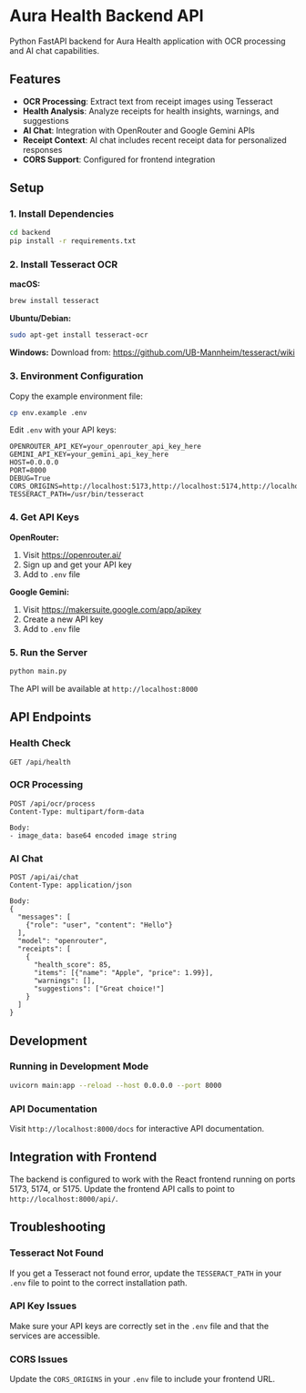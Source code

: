 # Aura Health Backend API

Python FastAPI backend for Aura Health application with OCR processing and AI chat capabilities.

## Features

- **OCR Processing**: Extract text from receipt images using Tesseract
- **Health Analysis**: Analyze receipts for health insights, warnings, and suggestions
- **AI Chat**: Integration with OpenRouter and Google Gemini APIs
- **Receipt Context**: AI chat includes recent receipt data for personalized responses
- **CORS Support**: Configured for frontend integration

## Setup

### 1. Install Dependencies

```bash
cd backend
pip install -r requirements.txt
```

### 2. Install Tesseract OCR

**macOS:**
```bash
brew install tesseract
```

**Ubuntu/Debian:**
```bash
sudo apt-get install tesseract-ocr
```

**Windows:**
Download from: https://github.com/UB-Mannheim/tesseract/wiki

### 3. Environment Configuration

Copy the example environment file:
```bash
cp env.example .env
```

Edit `.env` with your API keys:
```env
OPENROUTER_API_KEY=your_openrouter_api_key_here
GEMINI_API_KEY=your_gemini_api_key_here
HOST=0.0.0.0
PORT=8000
DEBUG=True
CORS_ORIGINS=http://localhost:5173,http://localhost:5174,http://localhost:5175
TESSERACT_PATH=/usr/bin/tesseract
```

### 4. Get API Keys

**OpenRouter:**
1. Visit https://openrouter.ai/
2. Sign up and get your API key
3. Add to `.env` file

**Google Gemini:**
1. Visit https://makersuite.google.com/app/apikey
2. Create a new API key
3. Add to `.env` file

### 5. Run the Server

```bash
python main.py
```

The API will be available at `http://localhost:8000`

## API Endpoints

### Health Check
```
GET /api/health
```

### OCR Processing
```
POST /api/ocr/process
Content-Type: multipart/form-data

Body:
- image_data: base64 encoded image string
```

### AI Chat
```
POST /api/ai/chat
Content-Type: application/json

Body:
{
  "messages": [
    {"role": "user", "content": "Hello"}
  ],
  "model": "openrouter",
  "receipts": [
    {
      "health_score": 85,
      "items": [{"name": "Apple", "price": 1.99}],
      "warnings": [],
      "suggestions": ["Great choice!"]
    }
  ]
}
```

## Development

### Running in Development Mode
```bash
uvicorn main:app --reload --host 0.0.0.0 --port 8000
```

### API Documentation
Visit `http://localhost:8000/docs` for interactive API documentation.

## Integration with Frontend

The backend is configured to work with the React frontend running on ports 5173, 5174, or 5175. Update the frontend API calls to point to `http://localhost:8000/api/`.

## Troubleshooting

### Tesseract Not Found
If you get a Tesseract not found error, update the `TESSERACT_PATH` in your `.env` file to point to the correct installation path.

### API Key Issues
Make sure your API keys are correctly set in the `.env` file and that the services are accessible.

### CORS Issues
Update the `CORS_ORIGINS` in your `.env` file to include your frontend URL.

